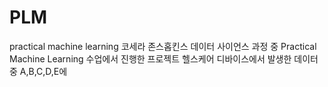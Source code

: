 # PLM
practical machine learning
코세라 존스홉킨스 데이터 사이언스 과정 중
Practical Machine Learning 수업에서 진행한 프로젝트
헬스케어 디바이스에서 발생한 데이터 중 A,B,C,D,E에 
